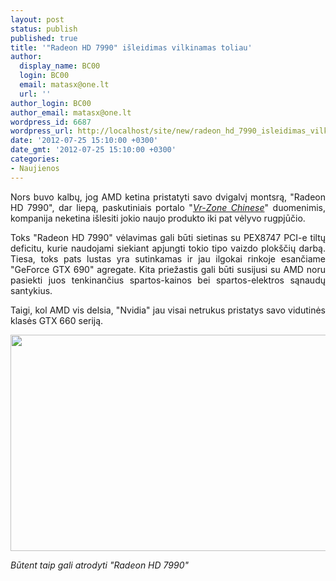 ```yaml
---
layout: post
status: publish
published: true
title: '"Radeon HD 7990" išleidimas vilkinamas toliau'
author:
  display_name: BC00
  login: BC00
  email: matasx@one.lt
  url: ''
author_login: BC00
author_email: matasx@one.lt
wordpress_id: 6687
wordpress_url: http://localhost/site/new/radeon_hd_7990_isleidimas_vilkinamas_toliau/
date: '2012-07-25 15:10:00 +0300'
date_gmt: '2012-07-25 15:10:00 +0300'
categories:
- Naujienos
---
```

<p style="text-align: justify;">
	Nors buvo kalbų, jog AMD ketina pristatyti savo dvigalvį montsrą, &quot;Radeon HD 7990&quot;, dar liepą, paskutiniais portalo &quot;<em><a href="http://chinese.vr-zone.com/26854/amd-radeon-hd7990-may-come-before-sep-if-everything-smoothly-07242012/">Vr-Zone Chinese</a></em>&quot; duomenimis, kompanija neketina i&scaron;lesiti jokio naujo produkto iki pat vėlyvo rugpjūčio.</p>
<p style="text-align: justify;">
	Toks &quot;Radeon HD 7990&quot; vėlavimas gali būti sietinas su PEX8747 PCI-e tiltų deficitu, kurie naudojami siekiant apjungti tokio tipo vaizdo plok&scaron;čių darbą. Tiesa, toks pats lustas yra sutinkamas ir jau ilgokai rinkoje esančiame &quot;GeForce GTX 690&quot; agregate. Kita priežastis gali būti susijusi su AMD noru pasiekti juos tenkinančius spartos-kainos bei spartos-elektros sąnaudų santykius.</p>
<p style="text-align: justify;">
	Taigi, kol AMD vis delsia, &quot;Nvidia&quot; jau visai netrukus pristatys savo vidutinės klasės GTX 660 seriją.</p>
<p>
	<img alt="" src="http://technews.lt/userfiles/radeon7990.jpg" style="width: 520px; height: 346px;" /></p>
<p>
	<em>Būtent taip gali atrodyti &quot;Radeon HD 7990&quot;</em></p>
